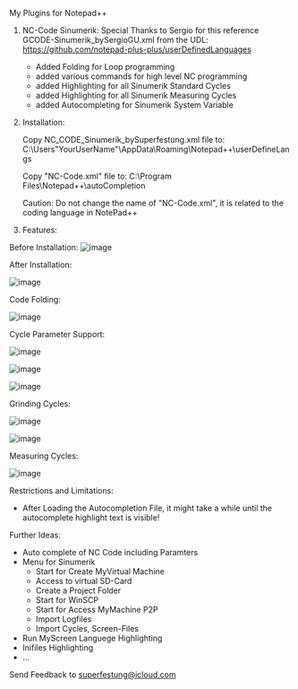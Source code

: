 My Plugins for Notepad++

1. NC-Code Sinumerik:
     Special Thanks to Sergio for this reference GCODE-Sinumerik_bySergioGU.xml from the UDL:
     https://github.com/notepad-plus-plus/userDefinedLanguages
     - Added Folding for Loop programming
     - added various commands for high level NC programming
     - added Highlighting for all Sinumerik Standard Cycles
     - added Highlighting for all Sinumerik Measuring Cycles
     - added Autocompleting for Sinumerik System Variable
  
2. Installation:
    
   Copy NC_CODE_Sinumerik_bySuperfestung.xml file to:
   C:\Users\"YourUserName"\AppData\Roaming\Notepad++\userDefineLangs
   
   Copy "NC-Code.xml" file to:
   C:\Program Files\Notepad++\autoCompletion
   
   Caution: Do not change the name of "NC-Code.xml", it is related to the coding language in NotePad++
4. Features:
   
Before Installation:
![image](https://github.com/user-attachments/assets/0f936a18-379e-44ed-8db0-5487e46850f0)

After Installation:

![image](https://github.com/user-attachments/assets/f56fba35-99df-4a4f-93ba-2c152445b655)

Code Folding:

![image](https://github.com/user-attachments/assets/4bdecafe-4b8f-47e8-a672-6e49c3b3ef82)

Cycle Parameter Support:

![image](https://github.com/user-attachments/assets/b1a738a3-c31f-4ef2-8c6f-2f8592c7a829)

![image](https://github.com/user-attachments/assets/98ac45f4-0819-488a-86fb-5a3155197a14)

![image](https://github.com/user-attachments/assets/f3dd34ab-3b91-4655-938d-8e6726270fb1)

Grinding Cycles:

![image](https://github.com/user-attachments/assets/ed2cd3f6-e199-4464-b73f-f02aa11328c8)

![image](https://github.com/user-attachments/assets/c615d6ed-87b4-4602-a4b2-9391a6f1e583)

Measuring Cycles:

![image](https://github.com/user-attachments/assets/4f990117-9ee6-46f9-8215-de0c7f29f054)



Restrictions and Limitations:
- After Loading the Autocompletion File, it might take a while until the autocomplete highlight text is visible!

Further Ideas:
- Auto complete of NC Code including Paramters
- Menu for Sinumerik
     - Start for Create MyVirtual Machine
     - Access to virtual SD-Card
     - Create a Project Folder
     - Start for WinSCP
     - Start for Access MyMachine P2P
     - Import Logfiles
     - Import Cycles, Screen-Files
 - Run MyScreen Languege Highlighting
 - Inifiles Highlighting
 - ...

  Send Feedback to superfestung@icloud.com 
